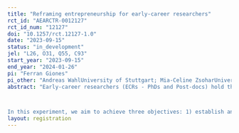 ```yaml
---
title: "Reframing entrepreneurship for early-career researchers"
rct_id: "AEARCTR-0012127"
rct_id_num: "12127"
doi: "10.1257/rct.12127-1.0"
date: "2023-09-15"
status: "in_development"
jel: "L26, O31, Q55, C93"
start_year: "2023-09-15"
end_year: "2024-01-26"
pi: "Ferran Giones"
pi_other: "Andreas WahlUniversity of Stuttgart; Mia-Celine ZsoharUniversity of Stuttgart"
abstract: "Early-career researchers (ECRs - PhDs and Post-docs) hold the potential to transform scientific advances into impactful new ventures. However, the prevalent restrictive framing of entrepreneurship as an individual behavior with a monetary reward narrows its appeal to an already preselected profile of a researcher with a preference for economic impact.

In this experiment, we aim to achieve three objectives: 1) establish and measure the effect size of a broader view - focused on impact - of entrepreneurship for ECRs, 2) establish to what extent the perception of entrepreneurship as an individual behavior has a similar restrictive effect, 3a) identify to what extent these alternative framings helps us to activate preferences from researchers across distinct scientific disciplines and research communities, and 3b) understand how individual characteristics, such as identity, growth mindset, or impulsivity help us to understand this differences."
layout: registration
---
```


